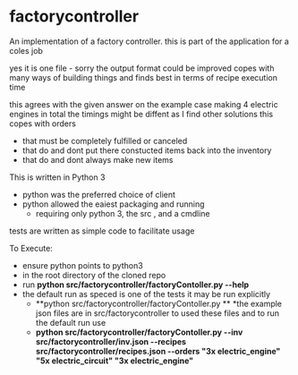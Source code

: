 # factorycontroller
An implementation of a factory controller. this is part of the application for a coles job

yes it is one file - sorry 
the output format could be improved
copes with many ways of building things and finds best in terms of recipe execution time
 
this agrees with the given answer on the example case making 4 electric engines in total 
the timings might be diffent as I find other solutions
this copes with orders 
* that must be completely fulfilled or canceled 
* that do and dont put there constucted items back into the inventory
* that do and dont always make new items

This is written in Python 3 
* python was the preferred choice of client
* python allowed the eaiest packaging and running 
     * requiring only python 3, the src , and a cmdline

tests are written as simple code to facilitate usage 

To Execute:
* ensure python points to python3 
* in the root directory of the cloned repo  
* run **python src/factorycontroller/factoryContoller.py --help**
* the default run as speced is one of the tests it may be run explicitly
    *  **python src/factorycontroller/factoryContoller.py **
*the example json files are in src/factorycontroller  to used these files and to run the default run use
    *  **python src/factorycontroller/factoryContoller.py --inv src/factorycontroller/inv.json --recipes src/factorycontroller/recipes.json --orders "3x electric_engine" "5x electric_circuit"  "3x electric_engine"**

